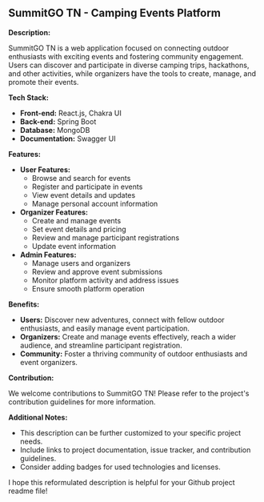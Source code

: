 ## SummitGO TN - Camping Events Platform

**Description:**

SummitGO TN is a web application focused on connecting outdoor enthusiasts with exciting events and fostering community engagement. Users can discover and participate in diverse camping trips, hackathons, and other activities, while organizers have the tools to create, manage, and promote their events.

**Tech Stack:**

* **Front-end:** React.js, Chakra UI
* **Back-end:** Spring Boot
* **Database:** MongoDB
* **Documentation:** Swagger UI

**Features:**

* **User Features:**
    * Browse and search for events
    * Register and participate in events
    * View event details and updates
    * Manage personal account information
* **Organizer Features:**
    * Create and manage events
    * Set event details and pricing
    * Review and manage participant registrations
    * Update event information
* **Admin Features:**
    * Manage users and organizers
    * Review and approve event submissions
    * Monitor platform activity and address issues
    * Ensure smooth platform operation

**Benefits:**

* **Users:** Discover new adventures, connect with fellow outdoor enthusiasts, and easily manage event participation.
* **Organizers:** Create and manage events effectively, reach a wider audience, and streamline participant registration.
* **Community:** Foster a thriving community of outdoor enthusiasts and event organizers.

**Contribution:**

We welcome contributions to SummitGO TN! Please refer to the project's contribution guidelines for more information.

**Additional Notes:**

* This description can be further customized to your specific project needs.
* Include links to project documentation, issue tracker, and contribution guidelines.
* Consider adding badges for used technologies and licenses.

I hope this reformulated description is helpful for your Github project readme file!
